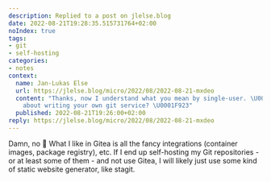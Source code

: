 ```yaml
---
description: Replied to a post on jlelse.blog
date: 2022-08-21T19:28:35.515731764+02:00
noIndex: true
tags:
- git
- self-hosting
categories:
- notes
context:
  name: Jan-Lukas Else
  url: https://jlelse.blog/micro/2022/08/2022-08-21-mxdeo
  content: "Thanks, now I understand what you mean by single-user. \U0001F60A What
    about writing your own git service? \U0001F923"
  published: 2022-08-21T19:26:00+02:00
reply: https://jlelse.blog/micro/2022/08/2022-08-21-mxdeo
---
```


Damn, no 🤣 What I like in Gitea is all the fancy integrations (container images, package registry), etc. If I end up self-hosting my Git repositories - or at least some of them - and not use Gitea, I will likely just use some kind of static website generator, like stagit.
